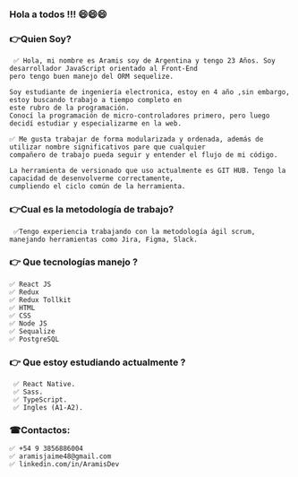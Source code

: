 ### Hola a todos !!! 😄😄😄

<!--
**Aramis09/Aramis09** is a ✨ _special_ ✨ repository because its `README.md` (this file) appears on your GitHub profile.

Here are some ideas to get you started:

- 🔭 I’m currently working on ...
- 🌱 I’m currently learning ...
- 👯 I’m looking to collaborate on ...
- 🤔 I’m looking for help with ...
- 💬 Ask me about ...
- 📫 How to reach me: ...
- 😄 Pronouns: ...
- ⚡ Fun fact: ...
-->

### 👉Quien Soy?
```
 ✅ Hola, mi nombre es Aramis soy de Argentina y tengo 23 Años. Soy desarrollador JavaScript orientado al Front-End
pero tengo buen manejo del ORM sequelize.

Soy estudiante de ingeniería electronica, estoy en 4 año ,sin embargo, estoy buscando trabajo a tiempo completo en 
este rubro de la programación.
Conocí la programación de micro-controladores primero, pero luego decidí estudiar y especializarme en la web.

✅ Me gusta trabajar de forma modularizada y ordenada, además de utilizar nombre significativos pare que cualquier
compañero de trabajo pueda seguir y entender el flujo de mi código.

La herramienta de versionado que uso actualmente es GIT HUB. Tengo la capacidad de desenvolverme correctamente, 
cumpliendo el ciclo común de la herramienta.
```
### 👉Cual es la metodología de trabajo?
```
 ✅Tengo experiencia trabajando con la metodología ágil scrum, manejando herramientas como Jira, Figma, Slack. 
 ```
### 👉 Que tecnologías manejo ?
```
✅ React JS
✅ Redux
✅ Redux Tollkit
✅ HTML
✅ CSS
✅ Node JS
✅ Sequalize
✅ PostgreSQL
```
### 👉 Que estoy estudiando actualmente ?
```
 ✅ React Native. 
 ✅ Sass.
 ✅ TypeScript.
 ✅ Ingles (A1-A2).
 ```
### ☎Contactos:
```
✅ +54 9 3856886004
✅ aramisjaime48@gmail.com
✅ linkedin.com/in/AramisDev
```
